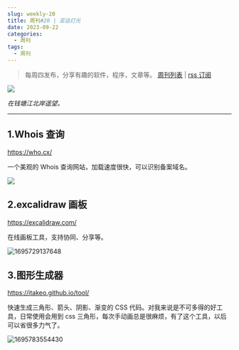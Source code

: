 ```yaml
---
slug: weekly-20
title: 周刊#20 | 亚运灯光
date: 2023-09-22
categories:
  - 周刊
tags:
  - 周刊
---
```


> 每周四发布，分享有趣的软件，程序，文章等。 [周刊列表](/categories/周刊/) | [rss 订阅](/categories/周刊/index.xml)

![](https://imgurl.zishu.me/images/1695728899693.jpg)

*在钱塘江北岸遥望。*

---

## 1.Whois 查询

https://who.cx/

一个美观的 Whois 查询网站，加载速度很快，可以识别备案域名。

![](https://imgurl.zishu.me/images/1695728963549.jpg)

## 2.excalidraw 画板

https://excalidraw.com/

在线画板工具，支持协同、分享等。

![1695729137648](https://imgurl.zishu.me/images/1695729137648.jpg)

## 3.图形生成器

https://itakeo.github.io/tool/

快速生成三角形、箭头、阴影、渐变的 CSS 代码。对我来说是不可多得的好工具，日常使用会用到 css 三角形，每次手动画总是很麻烦，有了这个工具，以后可以省很多力气了。

![1695783554430](https://imgurl.zishu.me/images/1695783554430.jpg)